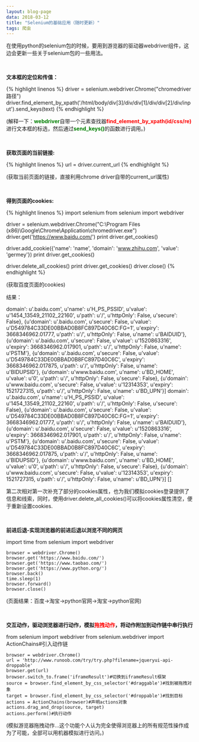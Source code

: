 ```yaml
---
layout: blog-page
data: 2018-03-12
title: "Selenium的基础应用（随时更新）"
tags: 爬虫
---
```

<p>在使用python的selenium包的时候，要用到游览器的驱动器webdriver组件，这边会更新一些关于selenium包的一些用法。</p>
<br>
<p><b>文本框的定位和传值：</b></p>
{% highlight linenos %}
driver = selenium.webdriver.Chrome("chromedriver路径")
driver.find_element_by_xpath('/html/body/div[3]/div/div[1]/div/div[2]/div/input').send_keys(text)
{% endhighlight %}
<p>(解释一下：<span style="color:green"><b>webdriver</b></span>自带一个元素查找器<span style="color:red"><b>find_element_by_xpath(id/css/re)</b></span>进行文本框的标选，然后通过<span style="color:green"><b>send_keys()</b></span>的函数进行调用。)</p>
<br>
<p><b>获取页面的当前链接:</b></p>
{% highlight linenos %}
url = driver.current_url
{% endhighlight %}
<p>(获取当前页面的链接，直接利用chrome driver自带的current_url属性)</p><br>
<p><b>得到页面的cookies:</b></p>
{% highlight linenos %}
import selenium
from selenium import webdriver

driver = selenium.webdriver.Chrome("C:\Program Files (x86)\Google\Chrome\Application\chromedriver.exe")
driver.get('https://www.baidu.com/')
print driver.get_cookies()

driver.add_cookie({'name': 'name', 'domain': 'www.zhihu.com', 'value': 'germey'})
print driver.get_cookies()

driver.delete_all_cookies()
print driver.get_cookies()
driver.close()
{% endhighlight %}
<p>(获取百度页面的cookies)</p>
<p>结果：</p>
	domain': u'.baidu.com', u'name': u'H_PS_PSSID', u'value': u'1454_13549_21102_22160', u'path': u'/', u'httpOnly': False, u'secure': False}, {u'domain': u'.baidu.com', u'secure': False, u'value': u'D549784C33DE00BBAD0B8FC897D40C6C:FG=1', u'expiry': 3668346962.01777, u'path': u'/', u'httpOnly': False, u'name': u'BAIDUID'}, {u'domain': u'.baidu.com', u'secure': False, u'value': u'1520863316', u'expiry': 3668346962.017901, u'path': u'/', u'httpOnly': False, u'name': u'PSTM'}, {u'domain': u'.baidu.com', u'secure': False, u'value': u'D549784C33DE00BBAD0B8FC897D40C6C', u'expiry': 3668346962.017875, u'path': u'/', u'httpOnly': False, u'name': u'BIDUPSID'}, {u'domain': u'www.baidu.com', u'name': u'BD_HOME', u'value': u'0', u'path': u'/', u'httpOnly': False, u'secure': False}, {u'domain': u'www.baidu.com', u'secure': False, u'value': u'12314353', u'expiry': 1521727315, u'path': u'/', u'httpOnly': False, u'name': u'BD_UPN'}]
	domain': u'.baidu.com', u'name': u'H_PS_PSSID', u'value': u'1454_13549_21102_22160', u'path': u'/', u'httpOnly': False, u'secure': False}, {u'domain': u'.baidu.com', u'secure': False, u'value': u'D549784C33DE00BBAD0B8FC897D40C6C:FG=1', u'expiry': 3668346962.01777, u'path': u'/', u'httpOnly': False, u'name': u'BAIDUID'}, {u'domain': u'.baidu.com', u'secure': False, u'value': u'1520863316', u'expiry': 3668346962.017901, u'path': u'/', u'httpOnly': False, u'name': u'PSTM'}, {u'domain': u'.baidu.com', u'secure': False, u'value': u'D549784C33DE00BBAD0B8FC897D40C6C', u'expiry': 3668346962.017875, u'path': u'/', u'httpOnly': False, u'name': u'BIDUPSID'}, {u'domain': u'www.baidu.com', u'name': u'BD_HOME', u'value': u'0', u'path': u'/', u'httpOnly': False, u'secure': False}, {u'domain': u'www.baidu.com', u'secure': False, u'value': u'12314353', u'expiry': 1521727315, u'path': u'/', u'httpOnly': False, u'name': u'BD_UPN'}]
	[]
<p>第二次相对第一次补充了部分的cookies属性，也为我们模拟cookies登录提供了信息和线索，同时，使用driver.delete_all_cookies()可以将cookies属性清空，便于重新设置cookies.</p><br>

<p><b>前进后退-实现浏览器的前进后退以浏览不同的网页</b></p>
	import time
	from selenium import webdriver
	
	browser = webdriver.Chrome()
	browser.get('https://www.baidu.com/')
	browser.get('https://www.taobao.com/')
	browser.get('https://www.python.org/')
	browser.back()
	time.sleep(1)
	browser.forward()
	browser.close()
<p>(页面结果：百度->淘宝->python官网->淘宝->python官网)</p><br>

<p><b>交互动作，驱动浏览器进行动作，模拟<span style="color:red">拖拽动作</span>，将动作附加到动作链中串行执行</b></p>
	from selenium import webdriver
	from selenium.webdriver import ActionChains#引入动作链
	
	browser = webdriver.Chrome()
	url = 'http://www.runoob.com/try/try.php?filename=jqueryui-api-droppable'
	browser.get(url)
	browser.switch_to.frame('iframeResult')#切换到iframeResult框架
	source = browser.find_element_by_css_selector('#draggable')#找到被拖拽对象
	target = browser.find_element_by_css_selector('#droppable')#找到目标
	actions = ActionChains(browser)#声明actions对象
	actions.drag_and_drop(source, target)
	actions.perform()#执行动作
<p>(模拟游览器拖拽动作...这个功能个人认为完全使得浏览器上的所有规范性操作成为了可能，全部可以用机器模拟进行访问。)</p>